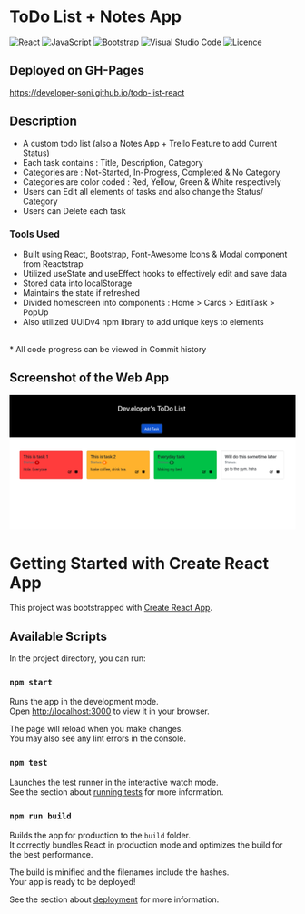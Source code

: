 # ToDo List + Notes App

![React](https://img.shields.io/badge/react-%2320232a.svg?style=for-the-badge&logo=react&logoColor=%2361DAFB)
![JavaScript](https://img.shields.io/badge/javascript-%23323330.svg?style=for-the-badge&logo=javascript&logoColor=%23F7DF1E)
![Bootstrap](https://img.shields.io/badge/bootstrap-%23563D7C.svg?style=for-the-badge&logo=bootstrap&logoColor=white)
![Visual Studio Code](https://img.shields.io/badge/Visual%20Studio%20Code-0078d7.svg?style=for-the-badge&logo=visual-studio-code&logoColor=white)
[![Licence](https://img.shields.io/github/license/Ileriayo/markdown-badges?style=for-the-badge)](./LICENSE)

## Deployed on GH-Pages
https://developer-soni.github.io/todo-list-react

## Description
* A custom todo list (also a Notes App + Trello Feature to add Current Status)
* Each task contains : Title, Description, Category 
* Categories are : Not-Started, In-Progress, Completed & No Category
* Categories are color coded : Red, Yellow, Green & White respectively
* Users can Edit all elements of tasks and also change the Status/ Category
* Users can Delete each task

### Tools Used
* Built using React, Bootstrap, Font-Awesome Icons & Modal component from Reactstrap 
* Utilized useState and useEffect hooks to effectively edit and save data
* Stored data into localStorage 
* Maintains the state if refreshed 
* Divided homescreen into components : Home > Cards > EditTask > PopUp
* Also utilized UUIDv4 npm library to add unique keys to elements 
<br/>
* All code progress can be viewed in Commit history 

## Screenshot of the Web App
<img src="https://github.com/developer-soni/todo-list-react/blob/master/Screen%20Shot%202022-04-27%20at%202.19.21%20PM.png">



# Getting Started with Create React App

This project was bootstrapped with [Create React App](https://github.com/facebook/create-react-app).

## Available Scripts

In the project directory, you can run:

### `npm start`

Runs the app in the development mode.\
Open [http://localhost:3000](http://localhost:3000) to view it in your browser.

The page will reload when you make changes.\
You may also see any lint errors in the console.

### `npm test`

Launches the test runner in the interactive watch mode.\
See the section about [running tests](https://facebook.github.io/create-react-app/docs/running-tests) for more information.

### `npm run build`

Builds the app for production to the `build` folder.\
It correctly bundles React in production mode and optimizes the build for the best performance.

The build is minified and the filenames include the hashes.\
Your app is ready to be deployed!

See the section about [deployment](https://facebook.github.io/create-react-app/docs/deployment) for more information.
